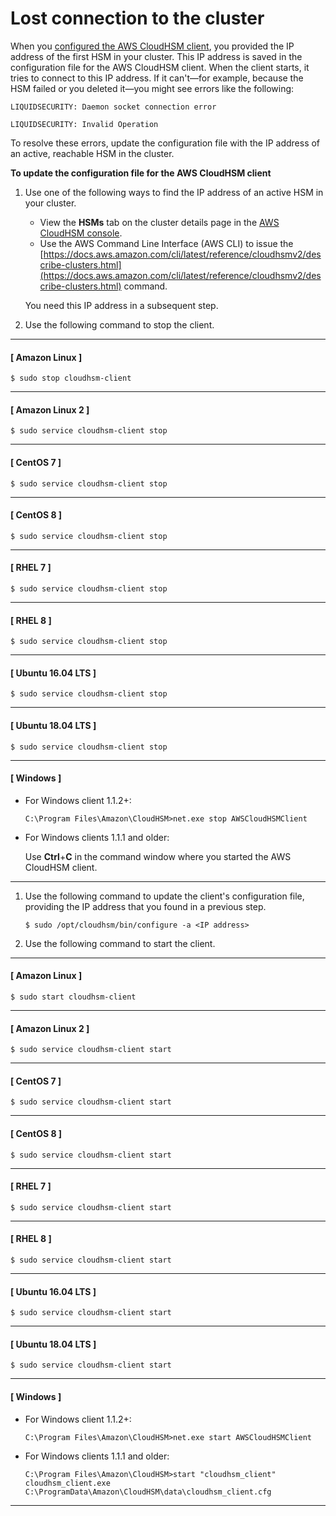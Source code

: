 # Lost connection to the cluster<a name="troubleshooting-lost-connection"></a>

When you [configured the AWS CloudHSM client](cmu-install-and-configure-client-linux.md#cmu-edit-client-configuration), you provided the IP address of the first HSM in your cluster\. This IP address is saved in the configuration file for the AWS CloudHSM client\. When the client starts, it tries to connect to this IP address\. If it can't—for example, because the HSM failed or you deleted it—you might see errors like the following:

```
LIQUIDSECURITY: Daemon socket connection error
```

```
LIQUIDSECURITY: Invalid Operation
```

To resolve these errors, update the configuration file with the IP address of an active, reachable HSM in the cluster\.

**To update the configuration file for the AWS CloudHSM client**

1. Use one of the following ways to find the IP address of an active HSM in your cluster\.
   + View the **HSMs** tab on the cluster details page in the [AWS CloudHSM console](https://console.aws.amazon.com/cloudhsm/home)\.
   + Use the AWS Command Line Interface \(AWS CLI\) to issue the [https://docs.aws.amazon.com/cli/latest/reference/cloudhsmv2/describe-clusters.html](https://docs.aws.amazon.com/cli/latest/reference/cloudhsmv2/describe-clusters.html) command\.

   You need this IP address in a subsequent step\.

1. Use the following command to stop the client\.

------
#### [ Amazon Linux ]

   ```
   $ sudo stop cloudhsm-client
   ```

------
#### [ Amazon Linux 2 ]

   ```
   $ sudo service cloudhsm-client stop
   ```

------
#### [ CentOS 7 ]

   ```
   $ sudo service cloudhsm-client stop
   ```

------
#### [ CentOS 8 ]

   ```
   $ sudo service cloudhsm-client stop
   ```

------
#### [ RHEL 7 ]

   ```
   $ sudo service cloudhsm-client stop
   ```

------
#### [ RHEL 8 ]

   ```
   $ sudo service cloudhsm-client stop
   ```

------
#### [ Ubuntu 16\.04 LTS ]

   ```
   $ sudo service cloudhsm-client stop
   ```

------
#### [ Ubuntu 18\.04 LTS ]

   ```
   $ sudo service cloudhsm-client stop
   ```

------
#### [ Windows ]
   + For Windows client 1\.1\.2\+:

     ```
     C:\Program Files\Amazon\CloudHSM>net.exe stop AWSCloudHSMClient
     ```
   + For Windows clients 1\.1\.1 and older:

     Use **Ctrl**\+**C** in the command window where you started the AWS CloudHSM client\.

------

1. Use the following command to update the client's configuration file, providing the IP address that you found in a previous step\.

   ```
   $ sudo /opt/cloudhsm/bin/configure -a <IP address>
   ```

1. Use the following command to start the client\.

------
#### [ Amazon Linux ]

   ```
   $ sudo start cloudhsm-client
   ```

------
#### [ Amazon Linux 2 ]

   ```
   $ sudo service cloudhsm-client start
   ```

------
#### [ CentOS 7 ]

   ```
   $ sudo service cloudhsm-client start
   ```

------
#### [ CentOS 8 ]

   ```
   $ sudo service cloudhsm-client start
   ```

------
#### [ RHEL 7 ]

   ```
   $ sudo service cloudhsm-client start
   ```

------
#### [ RHEL 8 ]

   ```
   $ sudo service cloudhsm-client start
   ```

------
#### [ Ubuntu 16\.04 LTS ]

   ```
   $ sudo service cloudhsm-client start
   ```

------
#### [ Ubuntu 18\.04 LTS ]

   ```
   $ sudo service cloudhsm-client start
   ```

------
#### [ Windows ]
   + For Windows client 1\.1\.2\+:

     ```
     C:\Program Files\Amazon\CloudHSM>net.exe start AWSCloudHSMClient
     ```
   + For Windows clients 1\.1\.1 and older:

     ```
     C:\Program Files\Amazon\CloudHSM>start "cloudhsm_client" cloudhsm_client.exe C:\ProgramData\Amazon\CloudHSM\data\cloudhsm_client.cfg
     ```

------